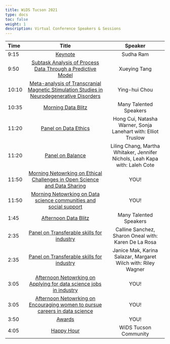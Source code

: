 ```yaml
---
title: WiDS Tucson 2021
type: docs
toc: false
weight: 1
description: Virtual Conference Speakers & Sessions
---
```



| Time      | Title | Speaker    | 
| :---        |    :----:   |          :---: | 
| 9:15      | [Keynote](conf2021/keynote.markdown)       | Sudha Ram   |  
| 9:50   | [Subtask Analysis of Process Data Through a Predictive Model](conf2021/rm1-talk-1.markdown)    | Xueying Tang      | 
| 10:10 | [Meta-analysis of Transcranial Magnetic Stimulation Studies in Neurodegenerative Disorders](conf2021/rm1-talk-2.markdown) | Ying-hui Chou | 
| 10:35 | [Morning Data Blitz](conf2021/data-blitz1.markdown) |  Many Talented Speakers  | 
| 11:20 | [Panel on Data Ethics](conf2021/panel-1a.markdown)  | Hong Cui, Natasha Warner, Sonja Lanehart with: Elliot Truslow  | 
| 11:20 | [Panel on Balance](conf2021/panel-1b.markdown)  | Liling Chang, Martha Whitaker, Jennifer Nichols, Leah Kapa with: Laleh Cote  | 
| 11:50 | [Morning Netowrking on Ethical Challenges in Open Science and Data Sharing](conf2021/network-1.markdown) | YOU!  | 
| 11:50 | [Morning Netowrking on Data science communities and social support](conf2021/network-1.markdown) | YOU!  |
| 1:45  | [Afternoon Data Blitz](conf2021/data-blitz2.markdown)  | Many Talented Speakers  | 
| 2:35  | [Panel on Transferable skills for industry](conf2021/panel-2a.markdown) | Calline Sanchez, Sharon Oneal with: Karen De La Rosa|
| 2:35  | [Panel on Transferable skills for industry](conf2021/panel-2a.markdown) | Janice Mak, Karina Salazar, Margaret Wilch with: Riley Wagner|
| 3:05 | [Afternoon Netowrking on Applying for data science jobs in industry](conf2021/network-1.markdown) | YOU!  | 
| 3:05 | [Afternoon Netowrking on Encouraging women to pursue careers in data science](conf2021/network-1.markdown) | YOU!  |
| 3:50 | [Awards](conf2021/posterawards.markdown) | YOU!  | 
| 4:05 | [Happy Hour](conf2021/network-1.markdown) | WiDS Tucson Community | 

